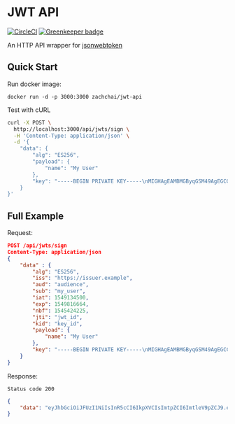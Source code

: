 # JWT API

[![CircleCI](https://circleci.com/gh/zach-chai/jwt-api.svg?style=shield)](https://circleci.com/gh/zach-chai/jwt-api)
[![Greenkeeper badge](https://badges.greenkeeper.io/zach-chai/jwt-api.svg)](https://greenkeeper.io/)

An HTTP API wrapper for [jsonwebtoken](https://github.com/auth0/node-jsonwebtoken)

## Quick Start

Run docker image:
```
docker run -d -p 3000:3000 zachchai/jwt-api
```
Test with cURL
```bash
curl -X POST \
  http://localhost:3000/api/jwts/sign \
  -H 'Content-Type: application/json' \
  -d '{
    "data": {
        "alg": "ES256",
        "payload": {
            "name": "My User"
        },
        "key": "-----BEGIN PRIVATE KEY-----\nMIGHAgEAMBMGByqGSM49AgEGCCqGSM49AwEHBG0wawIBAQQgevZzL1gdAFr88hb2\nOF/2NxApJCzGCEDdfSp6VQO30hyhRANCAAQRWz+jn65BtOMvdyHKcvjBeBSDZH2r\n1RTwjmYSi9R/zpBnuQ4EiMnCqfMPWiZqB4QdbAd0E7oH50VpuZ1P087G\n-----END PRIVATE KEY-----"
    }
}'
```

## Full Example

Request:

```json
POST /api/jwts/sign
Content-Type: application/json
{
	"data" : {
		"alg": "ES256",
		"iss": "https://issuer.example",
		"aud": "audience",
		"sub": "my_user",
		"iat": 1549134500,
		"exp": 1549816664,
		"nbf": 1545424225,
		"jti": "jwt_id",
		"kid": "key_id",
		"payload": {
			"name": "My User"
		},
		"key": "-----BEGIN PRIVATE KEY-----\nMIGHAgEAMBMGByqGSM49AgEGCCqGSM49AwEHBG0wawIBAQQgevZzL1gdAFr88hb2\nOF/2NxApJCzGCEDdfSp6VQO30hyhRANCAAQRWz+jn65BtOMvdyHKcvjBeBSDZH2r\n1RTwjmYSi9R/zpBnuQ4EiMnCqfMPWiZqB4QdbAd0E7oH50VpuZ1P087G\n-----END PRIVATE KEY-----"
	}
}
```
Response:

`Status code 200`
```json
{
    "data": "eyJhbGciOiJFUzI1NiIsInR5cCI6IkpXVCIsImtpZCI6ImtleV9pZCJ9.eyJuYW1lIjoiTXkgVXNlciIsImlhdCI6MTU0OTEzNDUwMCwiZXhwIjoxNTQ5ODE2NjY0LCJuYmYiOjE1NDU0MjQyMjUsImF1ZCI6ImF1ZGllbmNlIiwiaXNzIjoiaHR0cHM6Ly9pc3N1ZXIuZXhhbXBsZSIsInN1YiI6Im15X3VzZXIiLCJqdGkiOiJqd3RfaWQifQ.HHnAxHskfIJZywgXEysqO8bGpPVcCv5Gub-JCbYzqfdNmDF9G9wUjgDzvAwpDwLDIFHe6nfVJq79E_RoOdAukw"
}
```
